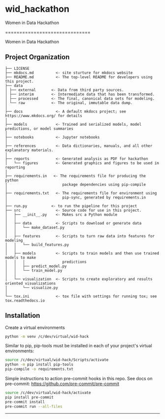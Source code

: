 # wid_hackathon
Women in Data Hackathon

==============================

Women in Data Hackathon

Project Organization
------------

    ├── LICENSE
    ├── mkdocs.md          <- site sturture for mkdocs website 
    ├── README.md          <- The top-level README for developers using this project.
    ├── data
    │ ├── external       <- Data from third party sources.
    │ ├── interim        <- Intermediate data that has been transformed.
    │ ├── processed      <- The final, canonical data sets for modeling.
    │ └── raw            <- The original, immutable data dump.
    │
    ├── docs               <- A default mkdocs project; see https://www.mkdocs.org/ for details
    │
    ├── models             <- Trained and serialized models, model predictions, or model summaries
    │
    ├── notebooks          <- Jupyter notebooks
    │
    ├── references         <- Data dictionaries, manuals, and all other explanatory materials.
    │
    ├── reports            <- Generated analysis as PDF for hackathon
    │   └── figures        <- Generated graphics and figures to be used in reporting
    │
    ├── requirements.in   <- The requirements file for producing the python 
    │                         package dependencies using pip-compile
    │
    ├── requirements.txt   <- The requirements file for environment using 
    │                         pip-sync, generated by requirements.in
    │
    ├── run.py           <- to run the pipeline for this project
    ├── src                <- Source code for use in this project.
    │   ├── __init__.py    <- Makes src a Python module
    │   │
    │   ├── data           <- Scripts to download or generate data
    │   │   └── make_dataset.py
    │   │
    │   ├── features       <- Scripts to turn raw data into features for modeling
    │   │   └── build_features.py
    │   │
    │   ├── models         <- Scripts to train models and then use trained models to make
    │   │   │                 predictions
    │   │   ├── predict_model.py
    │   │   └── train_model.py
    │   │
    │   └── visualization  <- Scripts to create exploratory and results oriented visualizations
    │       └── visualize.py
    │
    └── tox.ini            <- tox file with settings for running tox; see tox.readthedocs.io

## Installation

Create a virtual environments
```bash
python -m venv /c/dev/virtual/wid-hack
```

Similar to pip, pip-tools must be installed in each of your project's virtual environments:
```bash
source /c/dev/virtual/wid-hack/Scripts/activate
python -m pip install pip-tools
pip-compile -o requirements.txt
```

Simple instructions to action pre-commit hooks in this repo. See docs on  
pre-commit: https://github.com/pre-commit/pre-commit

```bash
source /c/dev/virtual/wid-hack/activate
pip install pre-commit
pre-commit install
pre-commit run --all-files
```

--------

